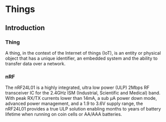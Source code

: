 # Things
## Introduction
### Thing
A thing, in the context of the Internet of things (IoT),
is an entity or physical object that has a unique identifier,
an embedded system and the ability to transfer data over a network.

### nRF
The nRF24L01 is a highly integrated, ultra low power (ULP)
2Mbps RF transceiver IC for the 2.4GHz ISM (Industrial, Scientific and Medical) band.
With peak RX/TX currents lower than 14mA, a sub μA power down mode,
advanced power management, and a 1.9 to 3.6V supply range,
the nRF24L01 provides a true ULP solution enabling months to years
of battery lifetime when running on coin cells or AA/AAA batteries.
